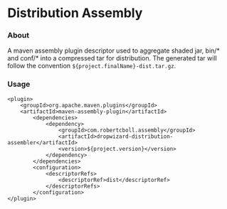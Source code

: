 # Distribution Assembly

### About
A maven assembly plugin descriptor used to aggregate shaded jar, bin/* and conf/* into a compressed tar for distribution. The generated tar will follow the convention `${project.finalName}-dist.tar.gz`.

### Usage
```
<plugin>
	<groupId>org.apache.maven.plugins</groupId>
	<artifactId>maven-assembly-plugin</artifactId>
		<dependencies>
			<dependency>
				<groupId>com.robertcboll.assembly</groupId>
				<artifactId>dropwizard-distribution-assembler</artifactId>
				<version>${project.version}</version>
			</dependency>
		</dependencies>
		<configuration>
			<descriptorRefs>
				<descriptorRef>dist</descriptorRef>
			</descriptorRefs>
		</configuration>
</plugin>
```